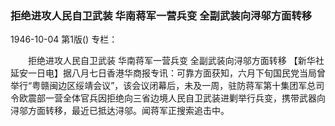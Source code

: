 ### 拒绝进攻人民自卫武装  华南蒋军一营兵变  全副武装向浔邬方面转移

1946-10-04
第1版()
专栏：

　　拒绝进攻人民自卫武装
    华南蒋军一营兵变
    全副武装向浔邬方面转移
    【新华社延安一日电】据八月七日香港华商报专讯：可靠方面获知，六月下旬国民党当局曾举行“粤赣闽边区绥靖会议”，该会议闭幕后，未及一周，驻防蒋军第十集团军总司令欧震部一营全体官兵因拒绝向三省边境人民自卫武装进剿举行兵变，携带武器向浔邬方面转移，最近已抵达浔邬。闻蒋军正搜索追击中。
